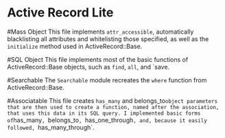 Active Record Lite
==================
#Mass Object
This file implements `attr_accessible`, automatically blacklisting all attributes and whitelisting those specified, as well as the `initialize` method used in ActiveRecord::Base.

#SQL Object
This file implements most of the basic functions of ActiveRecord::Base objects, such as `find`, `all`, and `save.

#Searchable
The `Searchable` module recreates the `where` function from ActiveRecord::Base.

#Associatable
This file creates `has_many` and belongs_to` object parameters that are then used to create a function, named after the association, that uses this data in its SQL query. I implemented basic forms of `has_many`, `belongs_to`, `has_one_through`, and, because it easily followed, `has_many_through`.
